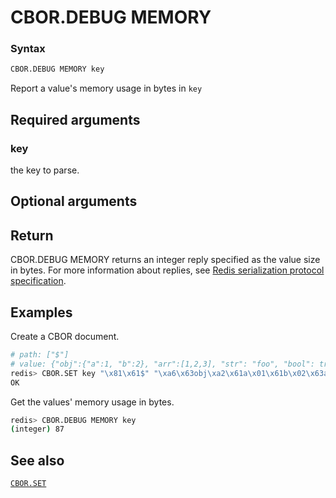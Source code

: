 # CBOR.DEBUG MEMORY

### Syntax
```bash
CBOR.DEBUG MEMORY key
```

Report a value's memory usage in bytes in `key`

## Required arguments

### key
the key to parse.

## Optional arguments

## Return

CBOR.DEBUG MEMORY returns an integer reply specified as the value size in bytes.
For more information about replies, see [Redis serialization protocol specification](/docs/reference/protocol-spec).

## Examples

Create a CBOR document.
```bash
# path: ["$"]
# value: {"obj":{"a":1, "b":2}, "arr":[1,2,3], "str": "foo", "bool": true, "int": 42, "float": 3.14}
redis> CBOR.SET key "\x81\x61$" "\xa6\x63obj\xa2\x61a\x01\x61b\x02\x63arr\x83\x01\x02\x03\x63str\x63foo\x64bool\xf5\x63int\x18\x2a\x65float\xfb\x40\x09\x1e\xb8\x51\xeb\x85\x1f"
OK
```

Get the values' memory usage in bytes.
```bash
redis> CBOR.DEBUG MEMORY key
(integer) 87
```

## See also

[`CBOR.SET`](cbor.set.md)
